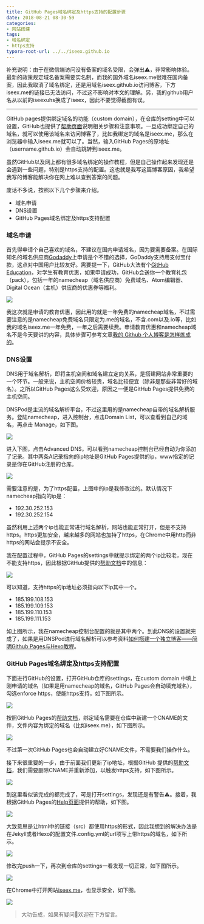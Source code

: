```yaml
---
title: GitHub Pages域名绑定及https支持的配置步骤
date: 2018-08-21 08-30-59
categories:
- 网站搭建
tags:
- 域名绑定
- https支持
typora-root-url: ../../iseex.github.io
---
```


补充说明：由于在微信端访问没有备案的域名受限，会弹出⚠️，非常影响体验。最新的政策规定域名备案需要实名制，而我的国外域名iseex.me很难在国内备案，因此我取消了域名绑定，还是用域名iseex.github.io访问博客，下方iseex.me的链接已无法访问，不过这不影响对本文的理解。另，我的github用户名从以前的iseexuhs换成了iseex，因此不要觉得截图有误。

--------------



GitHub pages提供绑定域名的功能（custom domain），在仓库的setting中可以设置，GitHub也提供了[帮助页面](https://help.github.com/articles/using-a-custom-domain-with-github-pages/)说明相关步骤和注意事项。一旦成功绑定自己的域名，就可以使用该域名来访问博客了，比如我绑定的域名是iseex.me，那么在浏览器中输入iseex.me就可以了。当然，输入GitHub Pages的原地址（username.github.io）会自动跳转到iseex.me。



虽然GitHub以及网上都有很多域名绑定的操作教程，但是自己操作起来发现还是会遇到一些问题，特别是https支持的配置。这也就是我写这篇博客原因，我希望我写的博客能解决你在网上难以查到答案的问题。

废话不多说，按照以下几个步骤来介绍。

- 域名申请
- DNS设置
- GitHub Pages域名绑定及https支持配置

### 域名申请

首先得申请个自己喜欢的域名，不建议在国内申请域名，因为要需要备案。在国际知名的域名供应商[Godaddy](https://www.godaddy.com/)上申请是个不错的选择，GoDaddy支持用支付宝付款，这点对中国用户比较友好。需要提一下，GitHub大法有个[GitHub Education](https://education.github.com/
)，对学生有教育优惠，如果申请成功，GitHub会送你一个教育礼包（pack），包括一年的namecheap（域名供应商）免费域名、Atom编辑器、Digital Ocean（主机）供应商的优惠券等福利。

![](/assets/images/posts/GitHub-Pages/github-education.jpg)

我这次就是申请的教育优惠，因此用的就是一年免费的namecheap域名，不过需要注意的是namecheap免费域名只限定为.me的域名，不含.com以及.io等，比如我的域名iseex.me一年免费，一年之后需要续费。申请教育优惠和namecheap域名不是今天要讲的内容，具体步骤可参考文章[我的 Github 个人博客是怎样炼成的](https://www.jianshu.com/p/4fd3cb0a11da)。

### DNS设置

DNS用于域名解析，即将主机空间和域名建立定向关系，是搭建网站非常重要的一个环节。一般来说，主机空间价格较贵，域名比较便宜（除非是那些非常好的域名）。之所以GitHub Pages这么受欢迎，原因之一便是GitHub Pages提供免费的主机空间。

DNSPod是主流的域名解析平台，不过这里用的是namecheap自带的域名解析服务。登陆namecheap，进入控制台，点击Domain List，可以查看到自己的域名，再点击 Manage，如下图。

![](/assets/images/posts/GitHub-Pages/namecheap-1.jpg)

进入下图，点击Advanced DNS，可以看到namecheap控制台已经自动为你添加了记录。其中两条A记录指向的ip地址是GitHub Pages提供的ip，www指定的记录是你在GitHub注册的仓库。

![](/assets/images/posts/GitHub-Pages/namecheap-2.jpg)

需要注意的是，为了https配置，上图中的ip是我修改过的。默认情况下namecheap指向的ip是：

- 192.30.252.153
- 192.30.252.154

虽然利用上述两个ip也能正常进行域名解析，网站也能正常打开，但是不支持https。https更加安全，越来越多的网站也加持了https，在Chrome中用http而非https的网站会提示不安全。

我在配置过程中，GitHub Pages的settings中就提示绑定的两个ip比较老，现在不能支持https，因此根据GitHub提供的[帮助文档](https://help.github.com/articles/troubleshooting-custom-domains/#https-errors)中的信息：

![](/assets/images/posts/GitHub-Pages/ip.jpg)

可以知道，支持https的ip地址必须指向以下ip其中一个。

- 185.199.108.153
- 185.199.109.153
- 185.199.110.153
- 185.199.111.153

如上图所示，我在namecheap控制台配置的就是其中两个。到此DNS的设置就完成了，如果是用DNSPod进行域名解析可以参考资料[如何搭建一个独立博客——简明Github Pages与Hexo教程](https://www.jianshu.com/p/141abf1700da)。

### GitHub Pages域名绑定及https支持配置

下面进行GitHub的设置，打开GitHub仓库的settings，在custom domain 中填上刚申请的域名（如果是用namecheap的域名，GitHub Pages会自动填充域名），勾选enforce https，使能https支持，如下图所示。

![](/assets/images/posts/GitHub-Pages/enforce-https.jpg)

按照GitHub Pages的[帮助文档](https://help.github.com/articles/using-a-custom-domain-with-github-pages/)，绑定域名需要在仓库中新建一个CNAME的文件，文件内容为绑定的域名（比如iseex.me），如下图所示。

![](/assets/images/posts/GitHub-Pages/cname.jpg)



不过第一次GitHub Pages也会自动建立好CNAME文件，不需要我们操作什么。

接下来很重要的一步，由于前面我们更新了ip地址，根据GitHub 提供的[帮助文档](https://help.github.com/articles/troubleshooting-custom-domains/)，我们需要删除CNAME并重新添加，以触发https支持，如下图所示。

![](/assets/images/posts/GitHub-Pages/cname-readd.jpg)

到这里看似该完成的都完成了，可是打开settings，发现还是有警告⚠️。接着，我根据GitHub Pages的[Help页面](https://help.github.com/articles/securing-your-github-pages-site-with-https/)提供的帮助，如下图。

![](/assets/images/posts/GitHub-Pages/url-setting.jpg)

大致意思是让html中的链接（src）都使用https的形式，因此我想到的解决办法是在Jekyll或者Hexo的配置文件.config.yml的url项写上带https的域名，如下所示。

![](/assets/images/posts/GitHub-Pages/url.jpg)

修改完push一下，再次到仓库的settings一看发现一切正常，如下图所示。

![](/assets/images/posts/GitHub-Pages/finish.jpg)

在Chrome中打开网站[iseex.me](https://iseex.me)，也显示安全，如下图。

![](/assets/images/posts/GitHub-Pages/site-https.jpg)

> 大功告成，如果有疑问🤔️欢迎在下方留言。